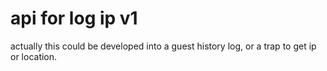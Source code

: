 # api for log ip v1
actually this could be developed into a guest history log, or a trap to get ip or location.
